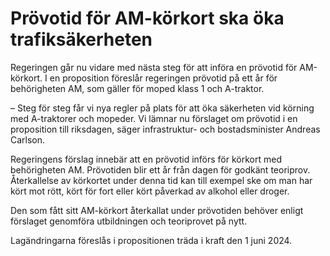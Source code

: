 # Prövotid för AM-körkort ska öka trafiksäkerheten

Regeringen går nu vidare med nästa steg för att införa en prövotid för AM-körkort. I en proposition föreslår regeringen prövotid på ett år för behörigheten AM, som gäller för moped klass 1 och A-traktor.

– Steg för steg får vi nya regler på plats för att öka säkerheten vid körning med A-traktorer och mopeder. Vi lämnar nu förslaget om prövotid i en proposition till riksdagen, säger infrastruktur- och bostadsminister Andreas Carlson.

Regeringens förslag innebär att en prövotid införs för körkort med behörigheten AM. Prövotiden blir ett år från dagen för godkänt teoriprov. Återkallelse av körkortet under denna tid kan till exempel ske om man har kört mot rött, kört för fort eller kört påverkad av alkohol eller droger.

Den som fått sitt AM-körkort återkallat under prövotiden behöver enligt förslaget genomföra utbildningen och teoriprovet på nytt.

Lagändringarna föreslås i propositionen träda i kraft den 1 juni 2024.
